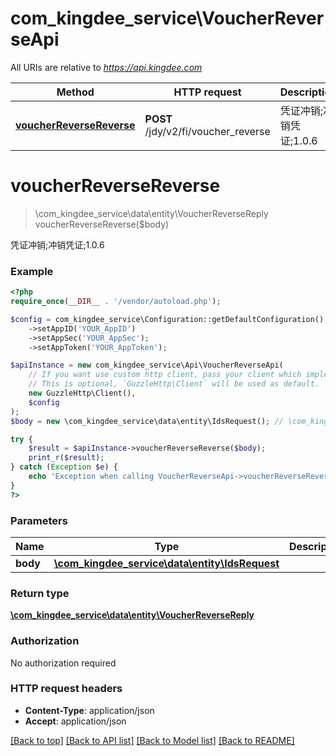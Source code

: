 # com_kingdee_service\VoucherReverseApi

All URIs are relative to *https://api.kingdee.com*

Method | HTTP request | Description
------------- | ------------- | -------------
[**voucherReverseReverse**](VoucherReverseApi.md#voucherReverseReverse) | **POST** /jdy/v2/fi/voucher_reverse | 凭证冲销;冲销凭证;1.0.6


# **voucherReverseReverse**
> \com_kingdee_service\data\entity\VoucherReverseReply voucherReverseReverse($body)

凭证冲销;冲销凭证;1.0.6

### Example
```php
<?php
require_once(__DIR__ . '/vendor/autoload.php');

$config = com_kingdee_service\Configuration::getDefaultConfiguration()
    ->setAppID('YOUR_AppID')
    ->setAppSec('YOUR_AppSec');
    ->setAppToken('YOUR_AppToken');

$apiInstance = new com_kingdee_service\Api\VoucherReverseApi(
    // If you want use custom http client, pass your client which implements `GuzzleHttp\ClientInterface`.
    // This is optional, `GuzzleHttp\Client` will be used as default.
    new GuzzleHttp\Client(),
    $config
);
$body = new \com_kingdee_service\data\entity\IdsRequest(); // \com_kingdee_service\data\entity\IdsRequest | 

try {
    $result = $apiInstance->voucherReverseReverse($body);
    print_r($result);
} catch (Exception $e) {
    echo 'Exception when calling VoucherReverseApi->voucherReverseReverse: ', $e->getMessage(), PHP_EOL;
}
?>
```

### Parameters

Name | Type | Description  | Notes
------------- | ------------- | ------------- | -------------
 **body** | [**\com_kingdee_service\data\entity\IdsRequest**](../Model/IdsRequest.md)|  |

### Return type

[**\com_kingdee_service\data\entity\VoucherReverseReply**](../Model/VoucherReverseReply.md)

### Authorization

No authorization required

### HTTP request headers

 - **Content-Type**: application/json
 - **Accept**: application/json

[[Back to top]](#) [[Back to API list]](../../README.md#documentation-for-api-endpoints) [[Back to Model list]](../../README.md#documentation-for-models) [[Back to README]](../../README.md)

